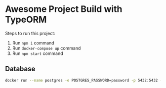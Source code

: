 # Awesome Project Build with TypeORM

Steps to run this project:

1. Run `npm i` command
2. Run `docker-compose up` command
3. Run `npm start` command

## Database

```bash
docker run --name postgres -e POSTGRES_PASSWORD=password -p 5432:5432 -d postgres
```
